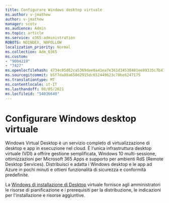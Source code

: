 ```yaml
---
title: Configurare Windows desktop virtuale
ms.author: v-jmathew
author: v-jmathew
manager: scotv
ms.audience: Admin
ms.topic: article
ms.service: o365-administration
ROBOTS: NOINDEX, NOFOLLOW
localization_priority: Normal
ms.collection: Adm_O365
ms.custom:
- "9004219"
- "7427"
ms.openlocfilehash: 4734c05d62ca5369dee0a41ea7e361d34538481ee89335c7b47dfe4e9d2966cd
ms.sourcegitcommit: b5f7da89a650d2915dc652449623c78be6247175
ms.translationtype: MT
ms.contentlocale: it-IT
ms.lasthandoff: 08/05/2021
ms.locfileid: "54036640"
---
```

# <a name="set-up-windows-virtual-desktop"></a>Configurare Windows desktop virtuale

Windows Virtual Desktop è un servizio completo di virtualizzazione di desktop e app in esecuzione nel cloud. È l'unica infrastruttura desktop virtuale (VDI) a offrire gestione semplificata, Windows 10 multi-sessione, ottimizzazioni per Microsoft 365 Apps e supporto per ambienti RdS (Remote Desktop Services). Distribuisci e adatta i Windows desktop e le app ad Azure in pochi minuti e ottieni funzionalità di sicurezza e conformità predefinite.

La [Windows di installazione di Desktop](https://go.microsoft.com/fwlink/?linkid=2146236) virtuale fornisce agli amministratori le risorse di pianificazione e i prerequisiti per la distribuzione, le indicazioni per l'installazione e risorse aggiuntive.
